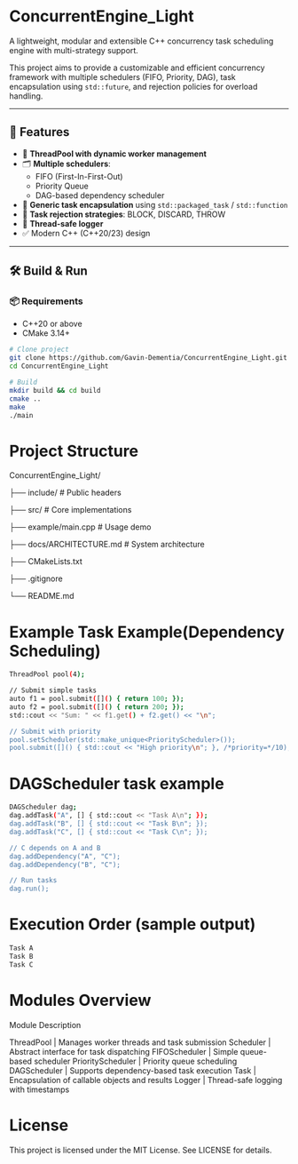 # ConcurrentEngine_Light

A lightweight, modular and extensible C++ concurrency task scheduling engine with multi-strategy support.

This project aims to provide a customizable and efficient concurrency framework with multiple schedulers (FIFO, Priority, DAG), task encapsulation using `std::future`, and rejection policies for overload handling.

---

## 🌟 Features

- 🧵 **ThreadPool with dynamic worker management**
- 🗂️ **Multiple schedulers**:
  - FIFO (First-In-First-Out)
  - Priority Queue
  - DAG-based dependency scheduler
- 🔮 **Generic task encapsulation** using `std::packaged_task` / `std::function`
- 🚫 **Task rejection strategies**: BLOCK, DISCARD, THROW
- 📜 **Thread-safe logger**
- ✅ Modern C++ (C++20/23) design

---

## 🛠️ Build & Run

### 📦 Requirements

- C++20 or above
- CMake 3.14+

```bash
# Clone project
git clone https://github.com/Gavin-Dementia/ConcurrentEngine_Light.git
cd ConcurrentEngine_Light

# Build
mkdir build && cd build
cmake ..
make
./main
```

# Project Structure 
ConcurrentEngine_Light/

├── include/             # Public headers

├── src/                 # Core implementations

├── example/main.cpp     # Usage demo

├── docs/ARCHITECTURE.md # System architecture

├── CMakeLists.txt

├── .gitignore

└── README.md

# Example Task Example(Dependency Scheduling)
```bash
ThreadPool pool(4);

// Submit simple tasks
auto f1 = pool.submit([]() { return 100; });
auto f2 = pool.submit([]() { return 200; });
std::cout << "Sum: " << f1.get() + f2.get() << "\n";

// Submit with priority
pool.setScheduler(std::make_unique<PriorityScheduler>());
pool.submit([]() { std::cout << "High priority\n"; }, /*priority=*/10);
```

# DAGScheduler task example
```bash
DAGScheduler dag;
dag.addTask("A", [] { std::cout << "Task A\n"; });
dag.addTask("B", [] { std::cout << "Task B\n"; });
dag.addTask("C", [] { std::cout << "Task C\n"; });

// C depends on A and B
dag.addDependency("A", "C");
dag.addDependency("B", "C");

// Run tasks
dag.run();
```

# Execution Order (sample output)
```bash
Task A
Task B
Task C
```

# Modules Overview
Module	Description

ThreadPool | Manages worker threads and task submission
Scheduler |	Abstract interface for task dispatching
FIFOScheduler |	Simple queue-based scheduler
PriorityScheduler |	Priority queue scheduling
DAGScheduler | Supports dependency-based task execution
Task | Encapsulation of callable objects and results
Logger | Thread-safe logging with timestamps

# License

This project is licensed under the MIT License. See LICENSE for details.
